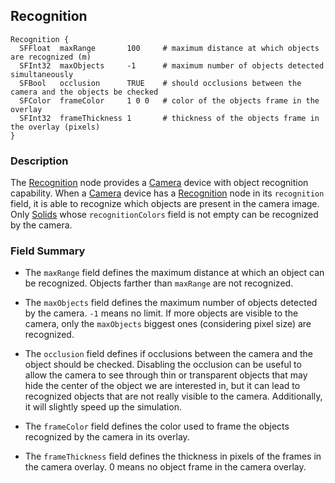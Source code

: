 ## Recognition

```
Recognition {
  SFFloat  maxRange       100     # maximum distance at which objects are recognized (m)
  SFInt32  maxObjects     -1      # maximum number of objects detected simultaneously
  SFBool   occlusion      TRUE    # should occlusions between the camera and the objects be checked
  SFColor  frameColor     1 0 0   # color of the objects frame in the overlay
  SFInt32  frameThickness 1       # thickness of the objects frame in the overlay (pixels)
}
```

### Description

The [Recognition](#recognition) node provides a [Camera](camera.md) device with object recognition capability.
When a [Camera](camera.md) device has a [Recognition](#recognition) node in its `recognition` field, it is able to recognize which objects are present in the camera image. Only [Solids](solid.md) whose `recognitionColors` field is not empty can be recognized by the camera.

### Field Summary

- The `maxRange` field defines the maximum distance at which an object can be recognized. Objects farther than `maxRange` are not recognized.

- The `maxObjects` field defines the maximum number of objects detected by the camera. `-1` means no limit. If more objects are visible to the camera, only the `maxObjects` biggest ones (considering pixel size) are recognized.

- The `occlusion` field defines if occlusions between the camera and the object should be checked. Disabling the occlusion can be useful to allow the camera to see through thin or transparent objects that may hide the center of the object we are interested in, but it can lead to recognized objects that are not really visible to the camera. Additionally, it will slightly speed up the simulation.

- The `frameColor` field defines the color used to frame the objects recognized by the camera in its overlay.

- The `frameThickness` field defines the thickness in pixels of the frames in the camera overlay. 0 means no object frame in the camera overlay.
